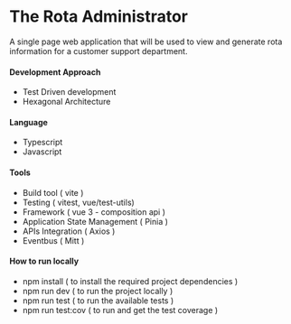 # The Rota Administrator
A single page web application that will be used to view and generate rota information for a customer support department.

#### Development Approach
- Test Driven development
- Hexagonal Architecture

#### Language
- Typescript
- Javascript

#### Tools
- Build tool ( vite )
- Testing ( vitest, vue/test-utils)
- Framework ( vue 3 - composition api )
- Application State Management ( Pinia )
- APIs Integration ( Axios )
- Eventbus ( Mitt )

#### How to run locally
- npm install ( to install the required project dependencies )
- npm run dev ( to run the project locally )
- npm run test ( to run the available tests )
- npm run test:cov ( to run and get the test coverage )
